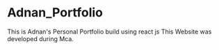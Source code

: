 # Adnan_Portfolio
This is Adnan's Personal Portfolio build using react js
This Website was developed during Mca.
